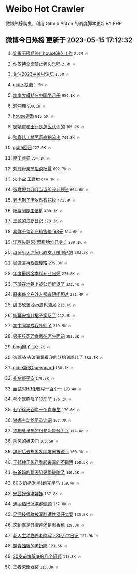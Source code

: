 # Weibo Hot Crawler 



微博热榜爬虫，利用 Github Action 的调度脚本更新 BY PHP 


## 微博今日热榜 更新于 2023-05-15 17:12:32 
1. [笑果无限期停止house演艺工作](https://s.weibo.com/weibo?q=%23%E7%AC%91%E6%9E%9C%E6%97%A0%E9%99%90%E6%9C%9F%E5%81%9C%E6%AD%A2house%E6%BC%94%E8%89%BA%E5%B7%A5%E4%BD%9C%23&t=31&band_rank=1&Refer=top) `2.7M 🔥` 

1. [你支持全面禁止老头乐吗](https://s.weibo.com/weibo?q=%23%E4%BD%A0%E6%94%AF%E6%8C%81%E5%85%A8%E9%9D%A2%E7%A6%81%E6%AD%A2%E8%80%81%E5%A4%B4%E4%B9%90%E5%90%97%23&t=31&band_rank=2&Refer=top) `2.7M 🔥` 

1. [关注2023中关村论坛](https://s.weibo.com/weibo?q=%23%E5%85%B3%E6%B3%A82023%E4%B8%AD%E5%85%B3%E6%9D%91%E8%AE%BA%E5%9D%9B%23&t=31&band_rank=3&Refer=top) `1.5M 🔥` 

1. [gidle 抄袭](https://s.weibo.com/weibo?q=gidle%20%E6%8A%84%E8%A2%AD&t=31&band_rank=4&Refer=top) `1.5M 🔥` 

1. [加拿大模特在中国坐月子](https://s.weibo.com/weibo?q=%E5%8A%A0%E6%8B%BF%E5%A4%A7%E6%A8%A1%E7%89%B9%E5%9C%A8%E4%B8%AD%E5%9B%BD%E5%9D%90%E6%9C%88%E5%AD%90&t=31&band_rank=5&Refer=top) `954.1K 🔥` 

1. [洞洞鞋](https://s.weibo.com/weibo?q=%E6%B4%9E%E6%B4%9E%E9%9E%8B&t=31&band_rank=6&Refer=top) `900.1K 🔥` 

1. [house道歉](https://s.weibo.com/weibo?q=%23house%E9%81%93%E6%AD%89%23&t=31&band_rank=7&Refer=top) `816.5K 🔥` 

1. [窦靖童和王菲是怎么认识的](https://s.weibo.com/weibo?q=%23%E7%AA%A6%E9%9D%96%E7%AB%A5%E5%92%8C%E7%8E%8B%E8%8F%B2%E6%98%AF%E6%80%8E%E4%B9%88%E8%AE%A4%E8%AF%86%E7%9A%84%23&t=31&band_rank=8&Refer=top) `765.2K 🔥` 

1. [秋瓷炫工地芭蕾直拍流出](https://s.weibo.com/weibo?q=%E7%A7%8B%E7%93%B7%E7%82%AB%E5%B7%A5%E5%9C%B0%E8%8A%AD%E8%95%BE%E7%9B%B4%E6%8B%8D%E6%B5%81%E5%87%BA&t=31&band_rank=9&Refer=top) `741.8K 🔥` 

1. [gidle回归](https://s.weibo.com/weibo?q=gidle%E5%9B%9E%E5%BD%92&t=31&band_rank=10&Refer=top) `727.0K 🔥` 

1. [昆工虐猫](https://s.weibo.com/weibo?q=%23%E6%98%86%E5%B7%A5%E8%99%90%E7%8C%AB%23&t=31&band_rank=11&Refer=top) `704.1K 🔥` 

1. [刘丹母亲节拒谈杨幂](https://s.weibo.com/weibo?q=%23%E5%88%98%E4%B8%B9%E6%AF%8D%E4%BA%B2%E8%8A%82%E6%8B%92%E8%B0%88%E6%9D%A8%E5%B9%82%23&t=31&band_rank=12&Refer=top) `692.7K 🔥` 

1. [宋小宝 王嘉尔](https://s.weibo.com/weibo?q=%E5%AE%8B%E5%B0%8F%E5%AE%9D%20%E7%8E%8B%E5%98%89%E5%B0%94&t=31&band_rank=13&Refer=top) `674.1K 🔥` 

1. [张嘉倪为叮叮当当组设计项链](https://s.weibo.com/weibo?q=%23%E5%BC%A0%E5%98%89%E5%80%AA%E4%B8%BA%E5%8F%AE%E5%8F%AE%E5%BD%93%E5%BD%93%E7%BB%84%E8%AE%BE%E8%AE%A1%E9%A1%B9%E9%93%BE%23&t=31&band_rank=14&Refer=top) `664.6K 🔥` 

1. [老虎剃了毛依然有花纹](https://s.weibo.com/weibo?q=%E8%80%81%E8%99%8E%E5%89%83%E4%BA%86%E6%AF%9B%E4%BE%9D%E7%84%B6%E6%9C%89%E8%8A%B1%E7%BA%B9&t=31&band_rank=15&Refer=top) `471.7K 🔥` 

1. [杨紫阔腿工装裤](https://s.weibo.com/weibo?q=%23%E6%9D%A8%E7%B4%AB%E9%98%94%E8%85%BF%E5%B7%A5%E8%A3%85%E8%A3%A4%23&t=31&band_rank=16&Refer=top) `408.1K 🔥` 

1. [王源的戒断日记](https://s.weibo.com/weibo?q=%E7%8E%8B%E6%BA%90%E7%9A%84%E6%88%92%E6%96%AD%E6%97%A5%E8%AE%B0&t=31&band_rank=17&Refer=top) `373.3K 🔥` 

1. [易烊千玺新专辑售价198元](https://s.weibo.com/weibo?q=%23%E6%98%93%E7%83%8A%E5%8D%83%E7%8E%BA%E6%96%B0%E4%B8%93%E8%BE%91%E5%94%AE%E4%BB%B7198%E5%85%83%23&t=31&band_rank=18&Refer=top) `314.6K 🔥` 

1. [江西失踪5岁双胞胎均已身亡](https://s.weibo.com/weibo?q=%23%E6%B1%9F%E8%A5%BF%E5%A4%B1%E8%B8%AA5%E5%B2%81%E5%8F%8C%E8%83%9E%E8%83%8E%E5%9D%87%E5%B7%B2%E8%BA%AB%E4%BA%A1%23&t=31&band_rank=19&Refer=top) `289.1K 🔥` 

1. [母亲见牙医像已故女儿瞬间落泪](https://s.weibo.com/weibo?q=%23%E6%AF%8D%E4%BA%B2%E8%A7%81%E7%89%99%E5%8C%BB%E5%83%8F%E5%B7%B2%E6%95%85%E5%A5%B3%E5%84%BF%E7%9E%AC%E9%97%B4%E8%90%BD%E6%B3%AA%23&t=31&band_rank=20&Refer=top) `283.3K 🔥` 

1. [吴谨言再现魏璎珞](https://s.weibo.com/weibo?q=%23%E5%90%B4%E8%B0%A8%E8%A8%80%E5%86%8D%E7%8E%B0%E9%AD%8F%E7%92%8E%E7%8F%9E%23&t=31&band_rank=21&Refer=top) `279.8K 🔥` 

1. [年度最吸金本科专业出炉](https://s.weibo.com/weibo?q=%23%E5%B9%B4%E5%BA%A6%E6%9C%80%E5%90%B8%E9%87%91%E6%9C%AC%E7%A7%91%E4%B8%93%E4%B8%9A%E5%87%BA%E7%82%89%23&t=31&band_rank=22&Refer=top) `275.8K 🔥` 

1. [下班在地铁上被公司辞退了](https://s.weibo.com/weibo?q=%23%E4%B8%8B%E7%8F%AD%E5%9C%A8%E5%9C%B0%E9%93%81%E4%B8%8A%E8%A2%AB%E5%85%AC%E5%8F%B8%E8%BE%9E%E9%80%80%E4%BA%86%23&t=31&band_rank=23&Refer=top) `233.4K 🔥` 

1. [原来每个户外人都有阴间照片](https://s.weibo.com/weibo?q=%23%E5%8E%9F%E6%9D%A5%E6%AF%8F%E4%B8%AA%E6%88%B7%E5%A4%96%E4%BA%BA%E9%83%BD%E6%9C%89%E9%98%B4%E9%97%B4%E7%85%A7%E7%89%87%23&t=31&band_rank=24&Refer=top) `221.4K 🔥` 

1. [虞书欣骑龙vs周也骑龙](https://s.weibo.com/weibo?q=%23%E8%99%9E%E4%B9%A6%E6%AC%A3%E9%AA%91%E9%BE%99vs%E5%91%A8%E4%B9%9F%E9%AA%91%E9%BE%99%23&t=31&band_rank=25&Refer=top) `213.0K 🔥` 

1. [杨幂宋祖儿裙子穿反了](https://s.weibo.com/weibo?q=%23%E6%9D%A8%E5%B9%82%E5%AE%8B%E7%A5%96%E5%84%BF%E8%A3%99%E5%AD%90%E7%A9%BF%E5%8F%8D%E4%BA%86%23&t=31&band_rank=26&Refer=top) `212.5K 🔥` 

1. [初中同学成我导师了](https://s.weibo.com/weibo?q=%23%E5%88%9D%E4%B8%AD%E5%90%8C%E5%AD%A6%E6%88%90%E6%88%91%E5%AF%BC%E5%B8%88%E4%BA%86%23&t=31&band_rank=27&Refer=top) `210.9K 🔥` 

1. [男子猝死万幸倒在医生面前](https://s.weibo.com/weibo?q=%23%E7%94%B7%E5%AD%90%E7%8C%9D%E6%AD%BB%E4%B8%87%E5%B9%B8%E5%80%92%E5%9C%A8%E5%8C%BB%E7%94%9F%E9%9D%A2%E5%89%8D%23&t=31&band_rank=28&Refer=top) `201.3K 🔥` 

1. [bing崩了](https://s.weibo.com/weibo?q=bing%E5%B4%A9%E4%BA%86&t=31&band_rank=29&Refer=top) `192.7K 🔥` 

1. [张雨绮 去法国看看我的队排到哪儿了](https://s.weibo.com/weibo?q=%E5%BC%A0%E9%9B%A8%E7%BB%AE%20%E5%8E%BB%E6%B3%95%E5%9B%BD%E7%9C%8B%E7%9C%8B%E6%88%91%E7%9A%84%E9%98%9F%E6%8E%92%E5%88%B0%E5%93%AA%E5%84%BF%E4%BA%86&t=31&band_rank=30&Refer=top) `180.1K 🔥` 

1. [gidle新歌Queencard](https://s.weibo.com/weibo?q=%23gidle%E6%96%B0%E6%AD%8CQueencard%23&t=31&band_rank=31&Refer=top) `180.1K 🔥` 

1. [朴树报平安](https://s.weibo.com/weibo?q=%23%E6%9C%B4%E6%A0%91%E6%8A%A5%E5%B9%B3%E5%AE%89%23&t=31&band_rank=32&Refer=top) `179.7K 🔥` 

1. [面试时HR让我写一百个一](https://s.weibo.com/weibo?q=%23%E9%9D%A2%E8%AF%95%E6%97%B6HR%E8%AE%A9%E6%88%91%E5%86%99%E4%B8%80%E7%99%BE%E4%B8%AA%E4%B8%80%23&t=31&band_rank=33&Refer=top) `178.4K 🔥` 

1. [考个驾照瘦了10斤了](https://s.weibo.com/weibo?q=%23%E8%80%83%E4%B8%AA%E9%A9%BE%E7%85%A7%E7%98%A6%E4%BA%8610%E6%96%A4%E4%BA%86%23&t=31&band_rank=34&Refer=top) `176.3K 🔥` 

1. [七个徐天召唤一个肖春生](https://s.weibo.com/weibo?q=%23%E4%B8%83%E4%B8%AA%E5%BE%90%E5%A4%A9%E5%8F%AC%E5%94%A4%E4%B8%80%E4%B8%AA%E8%82%96%E6%98%A5%E7%94%9F%23&t=31&band_rank=35&Refer=top) `170.0K 🔥` 

1. [谢娜主动给组员让词](https://s.weibo.com/weibo?q=%23%E8%B0%A2%E5%A8%9C%E4%B8%BB%E5%8A%A8%E7%BB%99%E7%BB%84%E5%91%98%E8%AE%A9%E8%AF%8D%23&t=31&band_rank=36&Refer=top) `167.7K 🔥` 

1. [被相处半年的相亲对象分手了](https://s.weibo.com/weibo?q=%23%E8%A2%AB%E7%9B%B8%E5%A4%84%E5%8D%8A%E5%B9%B4%E7%9A%84%E7%9B%B8%E4%BA%B2%E5%AF%B9%E8%B1%A1%E5%88%86%E6%89%8B%E4%BA%86%23&t=31&band_rank=37&Refer=top) `166.8K 🔥` 

1. [乘风的姐夫们](https://s.weibo.com/weibo?q=%23%E4%B9%98%E9%A3%8E%E7%9A%84%E5%A7%90%E5%A4%AB%E4%BB%AC%23&t=31&band_rank=38&Refer=top) `163.5K 🔥` 

1. [辞职后去旅游发朋友圈被说了](https://s.weibo.com/weibo?q=%23%E8%BE%9E%E8%81%8C%E5%90%8E%E5%8E%BB%E6%97%85%E6%B8%B8%E5%8F%91%E6%9C%8B%E5%8F%8B%E5%9C%88%E8%A2%AB%E8%AF%B4%E4%BA%86%23&t=31&band_rank=39&Refer=top) `160.1K 🔥` 

1. [王鹤棣王传君看起来真的不聪明](https://s.weibo.com/weibo?q=%23%E7%8E%8B%E9%B9%A4%E6%A3%A3%E7%8E%8B%E4%BC%A0%E5%90%9B%E7%9C%8B%E8%B5%B7%E6%9D%A5%E7%9C%9F%E7%9A%84%E4%B8%8D%E8%81%AA%E6%98%8E%23&t=31&band_rank=40&Refer=top) `158.5K 🔥` 

1. [被爸妈的聊天记录整破防了](https://s.weibo.com/weibo?q=%23%E8%A2%AB%E7%88%B8%E5%A6%88%E7%9A%84%E8%81%8A%E5%A4%A9%E8%AE%B0%E5%BD%95%E6%95%B4%E7%A0%B4%E9%98%B2%E4%BA%86%23&t=31&band_rank=41&Refer=top) `140.5K 🔥` 

1. [80岁奶奶3小时跑完半马](https://s.weibo.com/weibo?q=%2380%E5%B2%81%E5%A5%B6%E5%A5%B63%E5%B0%8F%E6%97%B6%E8%B7%91%E5%AE%8C%E5%8D%8A%E9%A9%AC%23&t=31&band_rank=42&Refer=top) `139.4K 🔥` 

1. [宋茜好像洋娃娃](https://s.weibo.com/weibo?q=%23%E5%AE%8B%E8%8C%9C%E5%A5%BD%E5%83%8F%E6%B4%8B%E5%A8%83%E5%A8%83%23&t=31&band_rank=43&Refer=top) `137.8K 🔥` 

1. [迪丽热巴冰淇淋侧颜](https://s.weibo.com/weibo?q=%23%E8%BF%AA%E4%B8%BD%E7%83%AD%E5%B7%B4%E5%86%B0%E6%B7%87%E6%B7%8B%E4%BE%A7%E9%A2%9C%23&t=31&band_rank=44&Refer=top) `137.0K 🔥` 

1. [足浴技师称被灌醉遭性侵获立案](https://s.weibo.com/weibo?q=%23%E8%B6%B3%E6%B5%B4%E6%8A%80%E5%B8%88%E7%A7%B0%E8%A2%AB%E7%81%8C%E9%86%89%E9%81%AD%E6%80%A7%E4%BE%B5%E8%8E%B7%E7%AB%8B%E6%A1%88%23&t=31&band_rank=45&Refer=top) `135.5K 🔥` 

1. [这到底是开榴莲还是剥香蕉](https://s.weibo.com/weibo?q=%23%E8%BF%99%E5%88%B0%E5%BA%95%E6%98%AF%E5%BC%80%E6%A6%B4%E8%8E%B2%E8%BF%98%E6%98%AF%E5%89%A5%E9%A6%99%E8%95%89%23&t=31&band_rank=46&Refer=top) `129.0K 🔥` 

1. [老人主动住养老院写下80万字日记](https://s.weibo.com/weibo?q=%23%E8%80%81%E4%BA%BA%E4%B8%BB%E5%8A%A8%E4%BD%8F%E5%85%BB%E8%80%81%E9%99%A2%E5%86%99%E4%B8%8B80%E4%B8%87%E5%AD%97%E6%97%A5%E8%AE%B0%23&t=31&band_rank=47&Refer=top) `127.9K 🔥` 

1. [穿青蛙服的老奶奶](https://s.weibo.com/weibo?q=%E7%A9%BF%E9%9D%92%E8%9B%99%E6%9C%8D%E7%9A%84%E8%80%81%E5%A5%B6%E5%A5%B6&t=31&band_rank=48&Refer=top) `121.6K 🔥` 

1. [30岁前快解决的几个问题](https://s.weibo.com/weibo?q=30%E5%B2%81%E5%89%8D%E5%BF%AB%E8%A7%A3%E5%86%B3%E7%9A%84%E5%87%A0%E4%B8%AA%E9%97%AE%E9%A2%98&t=31&band_rank=49&Refer=top) `115.8K 🔥` 

1. [王者荣耀女装](https://s.weibo.com/weibo?q=%23%E7%8E%8B%E8%80%85%E8%8D%A3%E8%80%80%E5%A5%B3%E8%A3%85%23&t=31&band_rank=50&Refer=top) `115.3K 🔥` 

